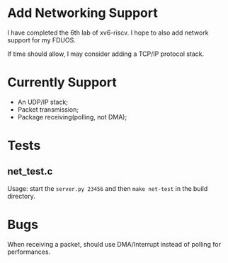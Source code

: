 # Add Networking Support

I have completed the 6th lab of xv6-riscv. I hope to
also add network support for my FDUOS.

If time should allow, I may consider adding a TCP/IP protocol
stack.

# Currently Support

<ul>
    <li> An UDP/IP stack; </li>
    <li> Packet transmission; </li>
    <li> Package receiving(polling, not DMA); </li>
</ul>

# Tests

## net_test.c

Usage: start the `server.py 23456` and then `make net-test` in the build directory.

# Bugs

When receiving a packet, should use DMA/Interrupt instead of polling for 
performances. 

